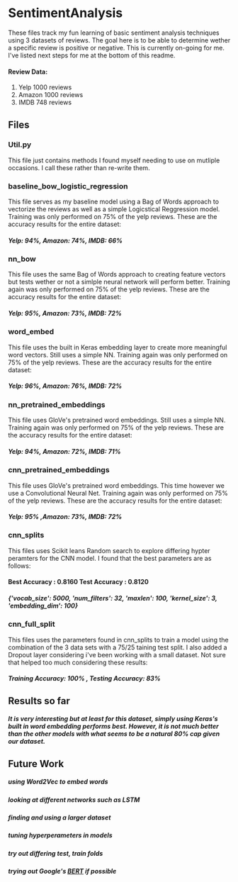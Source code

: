 # SentimentAnalysis

These files track my fun learning of basic sentiment analysis techniques using 3 datasets of reviews. The goal here is to be able to determine wether a specific review is positive or negative. This is currently on-going for me. I've listed next steps for me at the bottom of this readme.
#### Review Data:
1. Yelp 1000 reviews
2. Amazon 1000 reviews
3. IMDB 748 reviews

## Files
### Util.py
This file just contains methods I found myself needing to use on mutliple occasions. I call these rather than re-write them.

### baseline_bow_logistic_regression
This file serves as my baseline model using a Bag of Words approach to vectorize the reviews as well as a simple Logicstical Reggression model. Training was only performed on 75% of the yelp reviews. These are the accuracy results for the entire dataset: 
##### Yelp: 94%,  Amazon: 74%, IMDB: 66%

### nn_bow
This file uses the same Bag of Words approach to creating feature vectors but tests wether or not a simlple neural network will perform better. Training again was only performed on 75% of the yelp reviews. These are the accuracy results for the entire dataset: 
##### Yelp: 95%, Amazon: 73%, IMDB: 72%

### word_embed
This file uses the built in Keras embedding layer to create more meaningful word vectors. Still uses a simple NN. Training again was only performed on 75% of the yelp reviews. These are the accuracy results for the entire dataset: 
##### Yelp: 96%, Amazon: 76%, IMDB: 72%

### nn_pretrained_embeddings
This file uses GloVe's pretrained word embeddings. Still uses a simple NN. Training again was only performed on 75% of the yelp reviews. These are the accuracy results for the entire dataset: 
##### Yelp: 94%, Amazon: 72%, IMDB: 71%

### cnn_pretrained_embeddings
This file uses GloVe's pretrained word embeddings. This time however we use a Convolutional Neural Net. Training again was only performed on 75% of the yelp reviews. These are the accuracy results for the entire dataset: 
##### Yelp: 95% ,Amazon: 73%, IMDB: 72%

### cnn_splits
This files uses Scikit leans Random search to explore differing hypter peramters for the CNN model. I found that the best parameters are as follows: 
#### Best Accuracy : 0.8160  Test Accuracy : 0.8120
##### {'vocab_size': 5000, 'num_filters': 32, 'maxlen': 100, 'kernel_size': 3, 'embedding_dim': 100}

### cnn_full_split
This files uses the parameters found in cnn_splits to train a model using the combination of the 3 data sets with a 75/25 taining test split. I also added a Dropout layer considering i've been working with a small dataset. Not sure that helped too much considering these results:

##### Training Accuracy: 100% , Testing Accuracy: 83%

## Results so far
##### It is very interesting but at least for this dataset, simply using Keras's built in word embedding performs best. However, it is not much better than the other models with what seems to be a natural 80% cap given our dataset.



## Future Work
##### using Word2Vec to embed words
##### looking at different networks such as LSTM
##### finding and using a larger dataset
##### tuning hyperperameters in models
##### try out differing test, train folds
##### trying out Google's [BERT](https://github.com/google-research/bert) if possible
